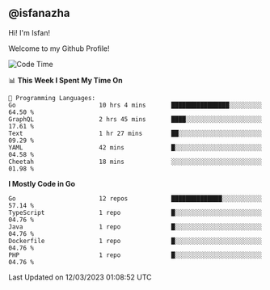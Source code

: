 ## @isfanazha

Hi! I'm Isfan!

Welcome to my Github Profile!

<!--START_SECTION:waka-->
![Code Time](http://img.shields.io/badge/Code%20Time-2%2C430%20hrs%2039%20mins-blue)

📊 **This Week I Spent My Time On** 

```text
💬 Programming Languages: 
Go                       10 hrs 4 mins       ████████████████░░░░░░░░░   64.50 % 
GraphQL                  2 hrs 45 mins       ████░░░░░░░░░░░░░░░░░░░░░   17.61 % 
Text                     1 hr 27 mins        ██░░░░░░░░░░░░░░░░░░░░░░░   09.29 % 
YAML                     42 mins             █░░░░░░░░░░░░░░░░░░░░░░░░   04.58 % 
Cheetah                  18 mins             ░░░░░░░░░░░░░░░░░░░░░░░░░   01.98 % 
```

**I Mostly Code in Go** 

```text
Go                       12 repos            ██████████████░░░░░░░░░░░   57.14 % 
TypeScript               1 repo              █░░░░░░░░░░░░░░░░░░░░░░░░   04.76 % 
Java                     1 repo              █░░░░░░░░░░░░░░░░░░░░░░░░   04.76 % 
Dockerfile               1 repo              █░░░░░░░░░░░░░░░░░░░░░░░░   04.76 % 
PHP                      1 repo              █░░░░░░░░░░░░░░░░░░░░░░░░   04.76 % 
```




 Last Updated on 12/03/2023 01:08:52 UTC
<!--END_SECTION:waka-->

<!--
**isfanazha/isfanazha** is a ✨ _special_ ✨ repository because its `README.md` (this file) appears on your GitHub profile.

Here are some ideas to get you started:

- 🔭 I’m currently working on ...
- 🌱 I’m currently learning ...
- 👯 I’m looking to collaborate on ...
- 🤔 I’m looking for help with ...
- 💬 Ask me about ...
- 📫 How to reach me: ...
- 😄 Pronouns: ...
- ⚡ Fun fact: ...
-->

